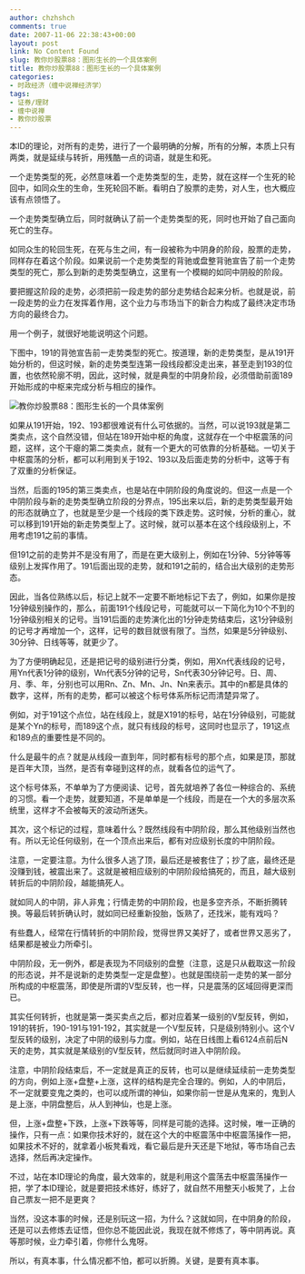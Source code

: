 ```yaml
---
author: chzhshch
comments: true
date: 2007-11-06 22:38:43+00:00
layout: post
link: No Content Found
slug: 教你炒股票88：图形生长的一个具体案例
title: 教你炒股票88：图形生长的一个具体案例
categories:
- 时政经济（缠中说禅经济学）
tags:
- 证券/理财
- 缠中说禅
- 教你炒股票
---
```


			

本ID的理论，对所有的走势，进行了一个最明确的分解，所有的分解，本质上只有两类，就是延续与转折，用残酷一点的词语，就是生和死。

一个走势类型的死，必然意味着一个走势类型的生，走势，就在这样一个生死的轮回中，如同众生的生命，生死轮回不断。看明白了股票的走势，对人生，也大概应该有点领悟了。

一个走势类型确立后，同时就确认了前一个走势类型的死，同时也开始了自己面向死亡的生存。

如同众生的轮回生死，在死与生之间，有一段被称为中阴身的阶段，股票的走势，同样存在着这个阶段。如果说前一个走势类型的背驰或盘整背驰宣告了前一个走势类型的死亡，那么到新的走势类型确立，这里有一个模糊的如同中阴般的阶段。

要把握这阶段的走势，必须把前一段走势的部分走势结合起来分析。也就是说，前一段走势的业力在发挥着作用，这个业力与市场当下的新合力构成了最终决定市场方向的最终合力。

用一个例子，就很好地能说明这个问题。

下图中，191的背弛宣告前一走势类型的死亡。按道理，新的走势类型，是从191开始分析的，但这时候，新的走势类型连第一段线段都没走出来，甚至走到193的位置，也依然轮廓不明，因此，这时候，就是典型的中阴身阶段，必须借助前面189开始形成的中枢来完成分析与相应的操作。

![教你炒股票88：图形生长的一个具体案例](http://simg.sinajs.cn/blog7style/images/common/sg_trans.gif)

如果从191开始，192、193都很难说有什么可依据的。当然，可以说193就是第二类卖点，这个自然没错，但站在189开始中枢的角度，这就存在一个中枢震荡的问题，这样，这个干瘪的第二类卖点，就有一个更大的可依靠的分析基础。一切关于中枢震荡的分析，都可以利用到关于192、193以及后面走势的分析中，这等于有了双重的分析保证。

当然，后面的195的第三类卖点，也是站在中阴阶段的角度说的。但这一点是一个中阴阶段与新的走势类型确立阶段的分界点，195出来以后，新的走势类型最开始的形态就确立了，也就是至少是一个线段的类下跌走势。这时候，分析的重心，就可以移到191开始的新走势类型上了。这时候，就可以基本在这个线段级别上，不用考虑191之前的事情。

但191之前的走势并不是没有用了，而是在更大级别上，例如在1分钟、5分钟等等级别上发挥作用了。191后面出现的走势，就和191之前的，结合出大级别的走势形态。

因此，当各位熟练以后，标记上就不一定要不断地标记下去了，例如，如果你是按1分钟级别操作的，那么，前面191个线段记号，可能就可以一下简化为10个不到的1分钟级别相关的记号。当191后面的走势演化出的1分钟走势结束后，这1分钟级别的记号才再增加一个，这样，记号的数目就很有限了。当然，如果是5分钟级别、30分钟、日线等等，就更少了。

为了方便明确起见，还是把记号的级别进行分类，例如，用Xn代表线段的记号，用Yn代表1分钟的级别，Wn代表5分钟的记号，Sn代表30分钟记号。日、周、月、季、年，分别也可以用Rn、Zn、Mn、Jn、Nn来表示。其中的n都是具体的数字，这样，所有的走势，都可以被这个标号体系所标记而清楚异常了。

例如，对于191这个点位，站在线段上，就是X191的标号，站在1分钟级别，可能就是某个Yn的标号，而189这个点，就只有线段的标号，这同时也显示了，191这点和189点的重要性是不同的。

什么是最牛的点？就是从线段一直到年，同时都有标号的那个点，如果是顶，那就是百年大顶，当然，是否有幸碰到这样的点，就看各位的运气了。

这个标号体系，不单单为了方便阅读、记号，首先就培养了各位一种综合的、系统的习惯。看一个走势，就要知道，不是单单是一个线段，而是在一个大的多层次系统里，这样才不会被每天的波动所迷失。

其次，这个标记的过程，意味着什么？既然线段有中阴阶段，那么其他级别当然也有。所以无论任何级别，在一个顶点出来后，都有对应级别长度的中阴阶段。

注意，一定要注意。为什么很多人逃了顶，最后还是被套住了；抄了底，最终还是没赚到钱，被震出来了。这就是被相应级别的中阴阶段给搞死的，而且，越大级别转折后的中阴阶段，越能搞死人。

就如同人的中阴，非人非鬼；行情走势的中阴阶段，也是多空齐杀，不断折腾转换。等最后转折确认时，就如同已经重新投胎，饭熟了，还找米，能有戏吗？

有些蠢人，经常在行情转折的中阴阶段，觉得世界又美好了，或者世界又恶劣了，结果都是被业力所牵引。

中阴阶段，无一例外，都是表现为不同级别的盘整（注意，这是只从截取这一阶段的形态说，并不是说新的走势类型一定是盘整）。也就是围绕前一走势的某一部分所构成的中枢震荡，即使是所谓的V型反转，也一样，只是震荡的区域回得更深而已。

其实任何转折，也就是第一类买卖点之后，都对应着某一级别的V型反转，例如，191的转折，190-191与191-192，其实就是一个V型反转，只是级别特别小。这个V型反转的级别，决定了中阴的级别与力度。例如，站在日线图上看6124点前后N天的走势，其实就是某级别的V型反转，然后就同时进入中阴阶段。

注意，中阴阶段结束后，不一定就是真正的反转，也可以是继续延续前一走势类型的方向，例如上涨+盘整+上涨，这样的结构是完全合理的。例如，人的中阴后，不一定就要变鬼之类的，也可以成所谓的神仙，如果你前一世是从鬼来的，鬼到人是上涨，中阴盘整后，从人到神仙，也是上涨。

但，上涨+盘整+下跌，上涨+下跌等等，同样是可能的选择。这时候，唯一正确的操作，只有一点：如果你技术好的，就在这个大的中枢震荡中中枢震荡操作一把，如果技术不好的，就拿着小板凳看戏，看它最后是升天还是下地狱，等市场自己去选择，然后再决定操作。

不过，站在本ID理论的角度，最大效率的，就是利用这个震荡去中枢震荡操作一把，学了本ID理论，就是要把技术练好，练好了，就自然不用整天小板凳了，上台自己票友一把不是更爽？

当然，没这本事的时候，还是别玩这一招，为什么？这就如同，在中阴身的阶段，还是可以去修炼去证悟，但你总不能因此说，我现在就不修炼了，等中阴再说。真等那时候，业力牵引着，你修什么鬼呀。

所以，有真本事，什么情况都不怕，都可以折腾。关键，是要有真本事。
